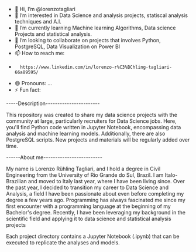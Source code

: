 - 👋 Hi, I’m @lorenzotagliari
- 👀 I’m interested in Data Science and analysis projects, statiscal analysis techniques and A.I.
- 🌱 I’m currently learning Machine learning Algorithms, Data science Projects and statistical analysis. 
- 💞️ I’m looking to collaborate on projects that involves Python, PostgreSQL, Data Visualization on Power BI
- 📫 How to reach me:
-       https://www.linkedin.com/in/lorenzo-r%C3%BChling-tagliari-66a89595/
- 😄 Pronouns: ...
- ⚡ Fun fact: 

<!---
lorenzotagliari/lorenzotagliari is a ✨ special ✨ repository because its `README.md` (this file) appears on your GitHub profile.
You can click the Preview link to take a look at your changes.
--->
-----Description-----------------------

This repository was created to share my data science projects with the community at large, particularly recruiters for Data Science jobs.
Here, you'll find Python code written in Jupyter Notebook, encompassing data analysis and machine learning models. 
Additionally, there are also PostgreSQL scripts. New projects and materials will be regularly added over time.

------About me-------------------------

My name is Lorenzo Rühling Tagliari, and I hold a degree in Civil Engineering from the University of Rio Grande do Sul, Brazil.
I am Italo-Brazilian and moved to Italy last year, where I have been living since.
Over the past year, I decided to transition my career to Data Science and Analysis, a field I have been passionate about even before completing my degree a few years ago.
Programming has always fascinated me since my first encounter with a programming language at the beginning of my Bachelor's degree.
Recently, I have been leveraging my background in the scientific field and applying it to data science and statistical analysis projects

Each project directory contains a Jupyter Notebook (.ipynb) that can be executed to replicate the analyses and models.
